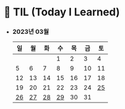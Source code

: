 # 📆 TIL (Today I Learned)

- ### 2023년 03월
  | 일                                                                                 | 월                                                                                 | 화                                                                                 | 수  | 목  | 금  | 토                                                                                 |
  | ---------------------------------------------------------------------------------- | ---------------------------------------------------------------------------------- | ---------------------------------------------------------------------------------- | --- | --- | --- | ---------------------------------------------------------------------------------- |
  |                                                                                    |                                                                                    |                                                                                    | 1   | 2   | 3   | 4                                                                                  |
  | 5                                                                                  | 6                                                                                  | 7                                                                                  | 8   | 9   | 10  | 11                                                                                 |
  | 12                                                                                 | 13                                                                                 | 14                                                                                 | 15  | 16  | 17  | 18                                                                                 |
  | 19                                                                                 | 20                                                                                 | 21                                                                                 | 22  | 23  | 24  | [25](https://github.com/monsta-zo/Today-I-Learned/blob/main/2023/03/2023-03-25.md) |
  | [26](https://github.com/monsta-zo/Today-I-Learned/blob/main/2023/03/2023-03-26.md) | [27](https://github.com/monsta-zo/Today-I-Learned/blob/main/2023/03/2023-03-27.md) | [28](https://github.com/monsta-zo/Today-I-Learned/blob/main/2023/03/2023-03-28.md) | [29](https://github.com/monsta-zo/Today-I-Learned/blob/main/2023/03/2023-03-29.md)  | 30  | 31  |                                                                                    |
